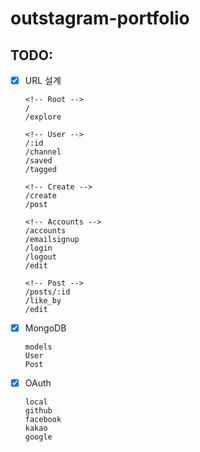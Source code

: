 # outstagram-portfolio

## TODO:

- [x] URL 설계

      <!-- Root -->
      /
      /explore

      <!-- User -->
      /:id
      /channel
      /saved
      /tagged

      <!-- Create -->
      /create
      /post

      <!-- Accounts -->
      /accounts
      /emailsignup
      /login
      /logout
      /edit

      <!-- Post -->
      /posts/:id
      /like_by
      /edit

- [x] MongoDB

      models
      User
      Post

- [x] OAuth

      local
      github
      facebook
      kakao
      google
